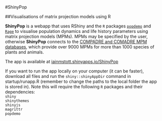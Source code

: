 #ShinyPop  

##Visualisations of matrix projection models using R  

**ShinyPop** is a webapp that uses RShiny and the `R` packages 
[`popdemo`](https://github.com/iainmstott/popdemo) and 
[`Rage`](https://github.com/jonesor/Rage)
to visualise population dynamics and life history parameters using 
matrix projection models (MPMs). MPMs may be specified by the user, 
otherwise **ShinyPop** connects to the 
[COMPADRE and COMADRE MPM databases](htps://www.compadre-db.org), 
which provide over 9000 MPMs for more than 1000 species of plants and 
animals.  

The app is available at 
[iainmstott.shinyapps.io/ShinyPop](https://iainmstott.shinyapps.io/ShinyPop)  

If you want to run the app locally on your computer (it can be faster), 
download all files and run the `shiny::shinyAppDir` command in startup/runapp.R 
(remember to change the paths to the local folder the app is stored in). Note 
this will require the following `R` packages and their dependencies:  
`shiny`  
`shinythemes`  
`shinyjs`  
`magrittr`  
`popdemo`  